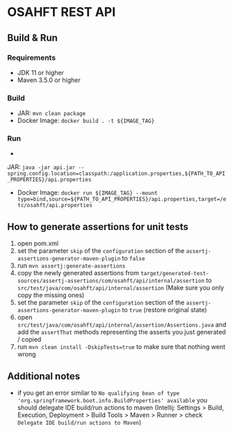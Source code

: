 # OSAHFT REST API

## Build & Run

### Requirements

- JDK 11 or higher
- Maven 3.5.0 or higher

### Build

- JAR: `mvn clean package`
- Docker Image: `docker build . -t ${IMAGE_TAG}`

### Run

-
JAR: `java -jar api.jar --spring.config.location=classpath:/application.properties,${PATH_TO_API_PROPERTIES}/api.properties`
- Docker
  Image: `docker run ${IMAGE_TAG} --mount type=bind,source=${PATH_TO_API_PROPERTIES}/api.properties,target=/etc/osahft/api.properties`

## How to generate assertions for unit tests

1. open pom.xml
2. set the parameter `skip` of the `configuration` section of the `assertj-assertions-generator-maven-plugin` to `false`
3. run `mvn assertj:generate-assertions`
4. copy the newly generated assertions
   from `target/generated-test-sources/assertj-assertions/com/osahft/api/internal/assertion`
   to `src/test/java/com/osahft/api/internal/assertion` (Make sure you only copy the missing ones)
5. set the parameter `skip` of the `configuration` section of the `assertj-assertions-generator-maven-plugin`
   to `true` (restore original state)
6. open `src/test/java/com/osahft/api/internal/assertion/Assertions.java` and add the `assertThat` methods representing
   the asserts you just generated / copied
7. run `mvn clean install -DskipTests=true` to make sure that nothing went wrong

## Additional notes

- if you get an error similar to `No qualifying bean of type 'org.springframework.boot.info.BuildProperties' available`
  you should delegate IDE build/run actions to maven (Intellij: Settings > Build, Execution, Deployment > Build Tools >
  Maven > Runner > check `Delegate IDE build/run actions to Maven`)